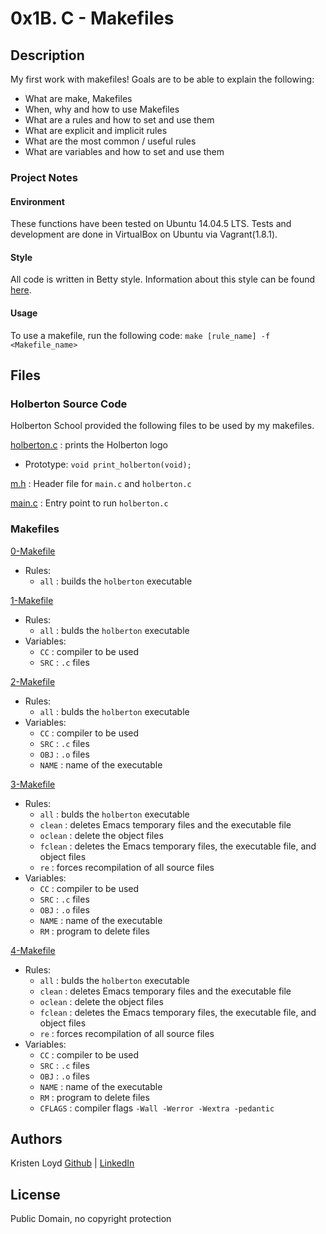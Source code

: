 # 0x1B. C - Makefiles

## Description
My first work with makefiles!
Goals are to be able to explain the following:
* What are make, Makefiles
* When, why and how to use Makefiles
* What are a rules and how to set and use them
* What are explicit and implicit rules
* What are the most common / useful rules
* What are variables and how to set and use them

### Project Notes
#### Environment
These functions have been tested on Ubuntu 14.04.5 LTS.
Tests and development are done in VirtualBox on Ubuntu via Vagrant(1.8.1).
#### Style
All code is written in Betty style. Information about this style can be found [here](https://github.com/holbertonschool/Betty/wiki).
#### Usage
To use a makefile, run the following code: `make [rule_name] -f <Makefile_name>`

 
## Files
### Holberton Source Code
Holberton School provided the following files to be used by my makefiles. 

[holberton.c](holberton.c) : prints the Holberton logo
* Prototype: `void print_holberton(void);`

[m.h](m.h) : Header file for `main.c` and `holberton.c`

[main.c](main.c) : Entry point to run `holberton.c`

### Makefiles
[0-Makefile](0-Makefile)
* Rules:
    * `all` : builds the `holberton` executable

[1-Makefile](1-Makefile)
* Rules:
    * `all` : bulds the `holberton` executable
* Variables:
    * `CC` : compiler to be used
    * `SRC` : `.c` files

[2-Makefile](2-Makefile)
* Rules:
    * `all` : bulds the `holberton` executable
* Variables:
    * `CC` : compiler to be used
    * `SRC` : `.c` files
    * `OBJ` : `.o` files
    * `NAME` : name of the executable

[3-Makefile](3-Makefile)
* Rules:
    * `all` : bulds the `holberton` executable
    * `clean` : deletes Emacs temporary files and the executable file
    * `oclean` : delete the object files
    * `fclean` : deletes the Emacs temporary files, the executable file, and object files
    * `re` : forces recompilation of all source files
* Variables:
    * `CC` : compiler to be used
    * `SRC` : `.c` files
    * `OBJ` : `.o` files
    * `NAME` : name of the executable
    * `RM` : program to delete files


[4-Makefile](4-Makefile)
* Rules:
    * `all` : bulds the `holberton` executable
    * `clean` : deletes Emacs temporary files and the executable file
    * `oclean` : delete the object files
    * `fclean` : deletes the Emacs temporary files, the executable file, and object files
    * `re` : forces recompilation of all source files
* Variables:
    * `CC` : compiler to be used
    * `SRC` : `.c` files
    * `OBJ` : `.o` files
    * `NAME` : name of the executable
    *  `RM` : program to delete files
    * `CFLAGS` : compiler flags `-Wall -Werror -Wextra -pedantic`

## Authors
Kristen Loyd        [Github](https://github.com/KRLoyd) |  [LinkedIn](https://www.linkedin.com/in/kristen-loyd-34984a92)

## License
Public Domain, no copyright protection
